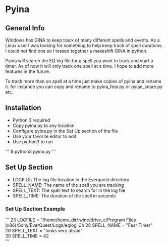 # Pyina

## General Info
Windows has GINA to keep track of many different spells and events. As a Linux user
I was looking for something to help keep track of spell durations. I could not find one
so I tossed together a makeshift GINA in python.

Pyina will search the EQ log file for a spell you want to track and start a timer. 
As of now it will only track one spell at a time. I hope to add more features in
the future.

To track more than on spell at a time just make copies of pyina and rename it.
for instance you can copy and rename to pyina_fear.py or pyian_snare.py etc.

## Installation
* Python 3 required
* Copy pyina.py to any location
* Configure pyina.py in the Set Up section of the file
* Use your favorite editor to edit
* Use python3 to run

'''
$ python3 pyina.py
'''

## Set Up Section
*  LOGFILE:  The log file location in the Everquest directory
*  SPELL_NAME: The name of the spell you are tracking
*  SPELL_TEXT: The spell text to search for in the log file
*  SPELL_TIME: The duration of the spell in seconds

### Set Up Section Example

'''
23 LOGFILE = "/home/home_dir/.wine/drive_c/Program Files (x86)/Sony/EverQuest/Logs/eqlog_Ch
28 SPELL_NAME = "Fear Timer"                                                       
29 SPELL_TEXT = "looks very afraid"                                                
30 SPELL_TIME =  42                                                                
'''

